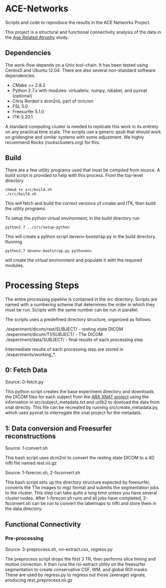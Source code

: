 # ACE-Networks

Scripts and code to reproduce the results in the ACE Networks Project.

This project is a structural and functional connectivity analysis of the
data in the [Age Related Atrophy](http://www.bsl.ece.vt.edu/index.php?page=ara-dataset)
study.

## Dependencies

The work-flow depends on a Unix tool-chain. It has been tested using Centos5 and Ubuntu 12.04.
There are also several non-standard software dependencies.

* CMake >= 2.8.2
* Python 2.7.x with modules: virtualenv, numpy, nibabel, and pyxnat (optional)
* Chris Rorden's dcm2nii, part of mricron
* FSL 5.0
* Freesurfer 5.1.0
* ITK-3.20.1

A standard computing cluster is needed to replicate this work in its entirety
on any practical time scale. The scripts use a generic qsub that should work
on gridengine and similar systems with some adjustment. We highly recommend
Rocks (rocksclusters.org) for this.

## Build

There are a few utility programs used that must be compiled from source. A
build script is provided to help with this process. From the top-level directory

	chmod +x src/build.sh
	./src/build.sh

This will fetch and build the correct versions of cmake and ITK, then build the
utility programs.

To setup the python virtual environment, in the build directory run

	python2.7 ../src/setup-python

This will create a python script devenv-bootstrap.py in the build directory. Running

	python2.7 devenv-bootstrap.py pythonenv

will create the virtual environment and populate it with the required modules.


# Processing Steps

The entire processing pipeline is contained in the src directory.
Scripts are named with a numbering scheme that determines the order
in which they must be run. Scripts with the same number can be run in parallel.

The scripts uses a predefined directory structure, organized as follows:

./experiment/dicom/rest/SUBJECT/ - resting state DICOM
./experiment/dicom/T1/SUBJECT/ - T1w DICOM
./experiment/data/SUBJECT/ - final results of each processing step

Intermediate results of each processing step are stored in ./experiments/working_*.

## 0: Fetch Data

Source: 0-fetch.py

This python script creates the base experiment directory and downloads the
DICOM files for each subject from the [ARA XNAT project](http://xnat.bsl.ece.vt.edu/app/template/XDATScreen_report_xnat_projectData.vm/search_element/xnat:projectData/search_field/xnat:projectData.ID/search_value/ACE) using the information in src/subject\_metadata.txt and urlib2 to dowload the data from xnat directly. This file can be recreated by running src/create\_metadata.py, which uses pyxnat to interrogate the xnat project for the metadata.

## 1: Data conversion and Freesurfer reconstructions

Source: 1-convert.sh

This bash script uses dcm2nii to convert the resting state DICOM to a 4D nifti file
named rest.nii.gz

Source: 1-fsrecon.sh, 2-fsconvert.sh

This bash script sets up the directory structure expected by freesurfer, converts the T1w images to mgz format and submits the segmentation jobs to the cluster. This step can take quite a long time unless you have several cluster nodes. After 1-fsrecon.sh runs and all jobs have completed, 2-fsconvert.sh can be run to convert the labelmaps to nifti and store them in the data directory.

## Functional Connectivity

### Pre-processing

Source: 3-preprocess.sh, roi-extract.cxx, regress.py

The preprocess script drops the first 3 TR, then performs slice timing and motion correction.
It then runs the roi-extract utility on the freesurfer segmentation to create conservative CSF, WM, and global ROI masks. These are used by regress.py to regress out those (average) signals, producing rest_preprocess.nii.gz
